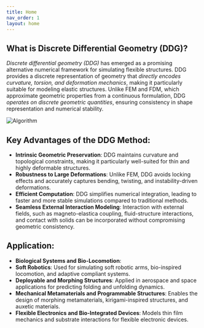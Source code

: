 ```yaml
---
title: Home
nav_order: 1
layout: home
---
```


<!-- <span style="font-family: 'Roboto', sans-serif; font-size: 20px; font-weight: bold;">
Why DDG?
</span> -->

## What is Discrete Differential Geometry (DDG)?

*Discrete differential geometry (DDG)* has emerged as a promising alternative numerical framework for simulating flexible structures. DDG provides a discrete representation of geometry that *directly encodes curvature, torsion, and deformation mechanics*, making it particularly suitable for modeling elastic structures. Unlike FEM and FDM, which approximate geometric properties from a continuous formulation, DDG *operates on discrete geometric quantities*, ensuring consistency in shape representation and numerical stability.

![Algorithm](assets/figures/DDG_Application.png)

## Key Advantages of the DDG Method:

- **Intrinsic Geometric Preservation**: DDG maintains curvature and topological constraints, making it particularly well-suited for thin and highly deformable structures.
- **Robustness to Large Deformations**: Unlike FEM, DDG avoids locking effects and accurately captures bending, twisting, and instability-driven deformations.
- **Efficient Computation**: DDG simplifies numerical integration, leading to faster and more stable simulations compared to traditional methods.
- **Seamless External Interaction Modeling**: Interaction with external fields, such as magneto-elastica coupling, fluid-structure interactions, and contact with solids can be incorporated without compromising geometric consistency.

<!-- <span style="font-family: 'Roboto', sans-serif; font-size: 20px; font-weight: bold;">
Application
</span> -->

## Application:
- **Biological Systems and Bio-Locomotion**:
- **Soft Robotics**: Used for simulating soft robotic arms, bio-inspired locomotion, and adaptive compliant systems.
- **Deployable and Morphing Structures**: Applied in aerospace and space applications for predicting folding and unfolding dynamics.
- **Mechanical Metamaterials and Programmable Structures**: Enables the design of morphing metamaterials, kirigami-inspired structures, and auxetic materials.
- **Flexible Electronics and Bio-Integrated Devices**: Models thin film mechanics and substrate interactions for flexible electronic devices.

